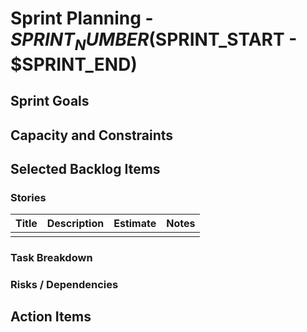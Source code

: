 # Sprint Planning - $SPRINT_NUMBER ($SPRINT_START - $SPRINT_END)

## Sprint Goals

<!-- Clear, concise statement of sprint goal(s) -->

## Capacity and Constraints

<!-- Notes about the sprint's capacity and any constraints for the upcoming sprint -->

## Selected Backlog Items

<!-- Backlog items that will be prioritized during this sprint -->

### Stories

<!-- Stories selected from the product backlog -->
<!-- These stories will be part of the sprint backlog once they've undergone task breakdown activities -->

| Title | Description | Estimate | Notes |
| ----- | ----------- | -------- | ----- |
|       |             |          |       |

### Task Breakdown

<!-- Selected stories broken down into manageable tasks to complete throughout this sprint -->
<!-- Tasks should not take more than 1 day to complete and will be the summable unit of work for estimating stories -->
<!-- Each story selected for this sprint should receive a dedicated subsection to show task breakdown and estimation -->

### Risks / Dependencies

<!-- List of known risks or blockers that could arise during this sprint -->
<!-- Mitigation strategies should be layed out for each risk individually -->

## Action Items

<!-- Actions to officially begin the planned sprint -->
